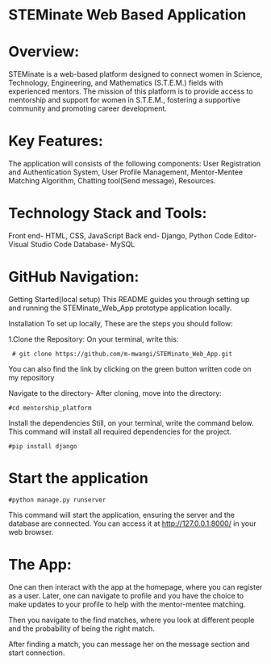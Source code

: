 # STEMinate Web Based Application


# Overview:

STEMinate is a web-based platform designed to connect women in Science, Technology, Engineering, and Mathematics (S.T.E.M.) fields with experienced mentors. The mission of this platform is to provide access to mentorship and support for women in S.T.E.M., fostering a supportive community and promoting career development.


# Key Features:
The application will consists of the following components:
User Registration and Authentication System,
User Profile Management,
Mentor-Mentee Matching Algorithm,
Chatting tool(Send message),
Resources.


# Technology Stack and Tools:
Front end- HTML, CSS, JavaScript
Back end- Django, Python Code Editor- Visual Studio Code Database- MySQL

# GitHub Navigation:
Getting Started(local setup)
This README guides you through setting up and running the STEMinate_Web_App prototype application locally.

Installation
To set up locally, These are the steps you should follow:

1.Clone the Repository: On your terminal, write this:

     # git clone https://github.com/m-mwangi/STEMinate_Web_App.git
You can also find the link by clicking on the green button written code on my repository

Navigate to the directory- After cloning, move into the directory:

    #cd mentorship_platform
Install the dependencies Still, on your terminal, write the command below. This command will install all required dependencies for the project.

    #pip install django

# Start the application
    
    #python manage.py runserver
   
This command will start the application, ensuring the server and the database are connected. You can access it at http://127.0.0.1:8000/ in your web browser.

# The App:
One can then interact with the app at the homepage, where you can register as a user. Later, one can navigate to profile and you have the choice to make updates to your profile to help with the mentor-mentee matching.

Then you navigate to the find matches, where you look at different people and the probability of being the right match.

After finding a match, you can message her on the message section and start connection.
